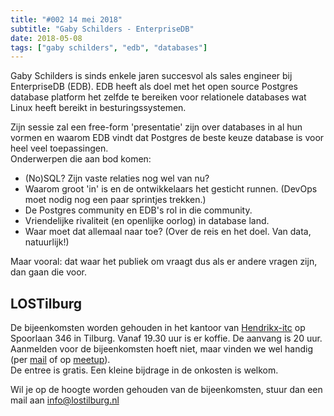 ```yaml
---
title: "#002 14 mei 2018"
subtitle: "Gaby Schilders - EnterpriseDB"
date: 2018-05-08
tags: ["gaby schilders", "edb", "databases"]
---
```

Gaby Schilders is sinds enkele jaren succesvol als sales engineer bij EnterpriseDB (EDB). EDB heeft als doel met het open source Postgres database platform het zelfde te bereiken voor relationele databases wat Linux heeft bereikt in besturingssystemen.

<!--more-->

Zijn sessie zal een free-form 'presentatie' zijn over databases in al hun vormen en waarom EDB vindt dat Postgres de beste keuze database is voor heel veel toepassingen.  
Onderwerpen die aan bod komen:  

- (No)SQL? Zijn vaste relaties nog wel van nu?
- Waarom groot 'in' is en de ontwikkelaars het gesticht runnen. (DevOps moet nodig nog een paar sprintjes trekken.)
- De Postgres community en EDB's rol in die community.
- Vriendelijke rivaliteit (en openlijke oorlog) in database land.
- Waar moet dat allemaal naar toe? (Over de reis en het doel. Van data, natuurlijk!)  

Maar vooral: dat waar het publiek om vraagt dus als er andere vragen zijn, dan gaan die voor.


## LOSTilburg
De bijeenkomsten worden gehouden in het kantoor van [Hendrikx-itc](https://www.hendrikx-itc.nl/) op Spoorlaan 346 in Tilburg. 
Vanaf 19.30 uur is er koffie. De aanvang is 20 uur.  
Aanmelden voor de bijeenkomsten hoeft niet, maar vinden we wel handig (per <a href="mailto:info@lostilburg.nl">mail</a> of op [meetup](https://www.meetup.com/nl-NL/Linux-Open-Source-Tilburg)).  
De entree is gratis. Een kleine bijdrage in de onkosten is welkom.  

Wil je op de hoogte worden gehouden van de bijeenkomsten, stuur dan een mail aan info@lostilburg.nl 


